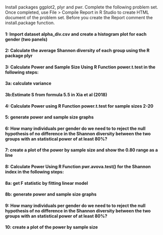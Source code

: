 Install packages ggplot2, plyr and pwr. Complete the following problem set. Once completed, use File > Compile Report in R Studio to create HTML document of the problem set. Before you create the Report comment the install.package function.

#### 1: Import dataset alpha_div.csv and create a histogram plot for each gender (two panels)

#### 2: Calculate the average Shannon diversity of each group using the R package plyr

#### 3: Calculate Power and Sample Size Using R Function power.t.test in the following steps:
  #### 3a: calculate variance

  #### 3b:Estimate S from formula 5.5 in Xia et al (2018)

#### 4: Calculate Power using R Function power.t.test for sample sizes 2-20

#### 5: generate power and sample size graphs

#### 6: How many individuals per gender do we need to to reject the null hypothesis of no difference in the Shannon diversity between the two groups with an statistical power of at least 80%?

#### 7: create a plot of the power by sample size and show the 0.80 range as a line

#### 8: Calculate Power Using R Function pwr.avova.test() for the Shannon index in the following steps:
  #### 8a: get F statistic by fitting linear model

  #### 8b: generate power and sample size graphs

#### 9: How many individuals per gender do we need to to reject the null hypothesis of no difference in the Shannon diversity between the two groups with an statistical power of at least 80%?

#### 10: create a plot of the power by sample size
